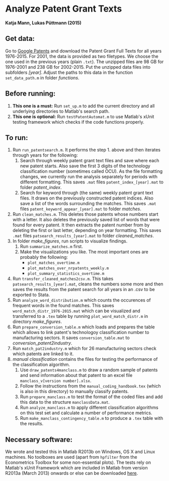 Analyze Patent Grant Texts
===========================================================
**Katja Mann, Lukas Püttmann (2015)**


Get data:
---------------------------
Go to [Google Patents](http://www.google.com/googlebooks/uspto-patents-grants-text.html) and download the Patent Grant Full Texts for all years 1976-2015. For 2001, the data is provided as two filetypes. We choose the one used in the previous years (plain `.txt`). The unzipped files are 98 GB for 1976-2001 and 238 GB for 2002-2015. Put the unzipped data files into subfolders *[year]*. Adjust the paths to this data in the function `set_data_path.m` in folder *functions*.


Before running:
---------------------------
1. **This one is a must:** Run `set_up.m` to add the current directory and all underlying directories to Matlab's search path.
2. **This one is optional:** Run `testPatentAutomat.m` to use Matlab's xUnit testing framework which checks if the code functions properly.


To run:
---------------------------
1. Run `run_patentsearch.m`. It performs the step 1. above and then iterates through years for the following:
	1. Search through weekly patent grant text files and save where each new patent starts. Also save the first 3 digits of the technology classification number (sometimes called OCU). As the file formatting changes, we currently run the analysis separately for periods with different formatting. This saves `.mat` files `patent_index_[year].mat` to folder *patent_index*. 
	2. Search for keyword through (the same) weekly patent grant text files. It draws on the  previously constructed patent indices. Also save a list of the words surrounding the matches. This saves `.mat` files `patent_keyword_appear_[year].mat` to folder *matches*.
2. Run `clean_matches.m`. This deletes those patents whose numbers start with a letter. It also deletes the previously saved list of words that were found for every patent. It then extracts the patent number from by deleting the first or last letter, depending on year formatting. This saves `.mat` files `patsearch_results_[year].mat` to folder *cleaned_matches*.
3. In folder *make_figures*, run scripts to visualize findings.
	1. Run `summarize_matches.m` first.
	2. Make the visualizations you like. The most important ones are probably the following:
		* `plot_matches_overtime.m` 
		* `plot_matches_over_nrpatents_weekly.m` 
		* `plot_summary_statistics_overtime.m` 
4. Run `transfer_cleaned_matches2csv.m`. This takes `patsearch_results_[year].mat`, cleans the numbers some more and then saves the results from the patent search for all years in an .csv to be exported to Stata.
5. Run `analyze_word_distribution.m` which counts the occurences of frequent words in the found matches. This saves `word_match_distr_1976-2015.mat` which can be visualized and transferred to a `.tex` table by running `plot_word_match_distr.m` in directory *make_figures*.
6. Run `prepare_conversion_table.m` which loads and prepares the table which allows to link patent's technologoy classification number to manufacturing sectors. It saves `conversion_table.mat` to *conversion_patent2industry*. 
7. Run `match_pat2industry.m` which for 26 manufacturing sectors check which patents are linked to it.
8. *manual classification* contains the files for testing the performance of the classification algorithm.
	1. Use `draw_patents4manclass.m` to draw a random sample of patents and send information about that patent to an excel file `manclass_v[version number].xlsx`.
	2. Follow the instructions from the `manual_coding_handbook.tex` (which is also in this directory) to manually classify patents.
	3. Run `prepare_manclass.m` to test the format of the coded files and add this data to the structure `manclassData.mat`.
	4. Run `analyze_manclass.m` to apply different classification algorithms on this test set and calculate a number of performance metrics.
	5. Run `make_manclass_contingency_table.m` to produce a `.tex` table with the results.


Necessary software:
---------------------------
We wrote and tested this in Matlab R2013b on Windows, OS X and Linux machines. No toolboxes are used (apart from `hpfilter` from the Econometrics Toolbox for some non-essential plots). The tests rely on Matlab's xUnit Framework which are included in Matlab from version R2013a (March 2013) onwards or else can be downloaded [here](http://de.mathworks.com/matlabcentral/fileexchange/22846-matlab-xunit-test-framework).


